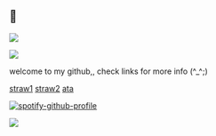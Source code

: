 ## 🐏

![](https://64.media.tumblr.com/2bbc3ab1eeb5f22ff1d64945ab9a099e/e1aed535dca23fc5-56/s640x960/85d3e1dd945082587f5644e04b2fa442e9cd601a.pnj) 


![](https://64.media.tumblr.com/d6cc739b9b8844b182b06c1d17d1134f/13cb7c16d4cacc10-d0/s540x810/84447168f277ffcb025154bdc38fe6d3478c9a61.pnj)


welcome to my github,, 
check links for more
info (^_^;)



 

 [straw1](https://resonance-cascade.straw.page) [straw2](https://bloodstuff.straw.page) [ata](https://godheadsilo.atabook.org/)

[![spotify-github-profile](https://spotify-github-profile.kittinanx.com/api/view?uid=9zxx0pmsegu9seluh3kb8hgxg&cover_image=true&theme=natemoo-re&show_offline=true&background_color=121212&interchange=false&bar_color=d0cb39&bar_color_cover=false)](https://github.com/kittinan/spotify-github-profile) 

![](https://64.media.tumblr.com/2bbc3ab1eeb5f22ff1d64945ab9a099e/e1aed535dca23fc5-56/s640x960/85d3e1dd945082587f5644e04b2fa442e9cd601a.pnj) 

<!--
**b1gb0nerD0wnth3lan3/b1gb0nerD0wnth3lan3** is a ✨ _special_ ✨ repository because its `README.md` (this file) appears on your GitHub profile.

Here are some ideas to get you started:

- 🔭 I’m currently working on ...
- 🌱 I’m currently learning ...
- 👯 I’m looking to collaborate on ...
- 🤔 I’m looking for help with ...
- 💬 Ask me about ...
- 📫 How to reach me: ...
- 😄 Pronouns: ...
- ⚡ Fun fact: ...
-->
